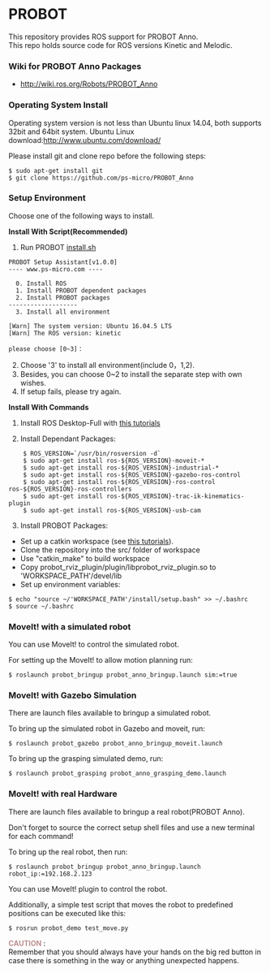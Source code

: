 # PROBOT

This repository provides ROS support for PROBOT Anno.   
This repo holds source code for ROS versions Kinetic and Melodic.

### __Wiki for PROBOT Anno Packages__ 
- http://wiki.ros.org/Robots/PROBOT_Anno


### __Operating System Install__  
Operating system version is not less than Ubuntu linux 14.04, both supports 32bit and 64bit system.
Ubuntu Linux download:http://www.ubuntu.com/download/

Please install git and clone repo before the following steps:
```
$ sudo apt-get install git
$ git clone https://github.com/ps-micro/PROBOT_Anno
```

### __Setup Environment__
Choose one of the following ways to install.

__Install With Script(Recommended)__  
1. Run PROBOT [install.sh](https://github.com/ps-micro/PROBOT_Anno/install.sh)
```
PROBOT Setup Assistant[v1.0.0]
---- www.ps-micro.com ----

  0. Install ROS
  1. Install PROBOT dependent packages
  2. Install PROBOT packages
-------------------
  3. Install all environment
    
[Warn] The system version: Ubuntu 16.04.5 LTS
[Warn] The ROS version: kinetic

please choose [0~3]：
```
2. Choose '3' to install all environment(include 0，1,2).   
3. Besides, you can choose 0~2 to install the separate step with own wishes.   
4. If setup fails, please try again.

__Install With Commands__  

1. Install ROS Desktop-Full with [this tutorials](http://wiki.ros.org/kinetic/Installation/Ubuntu)   

2. Install Dependant Packages:   
```
    $ ROS_VERSION=`/usr/bin/rosversion -d`   
    $ sudo apt-get install ros-${ROS_VERSION}-moveit-*   
    $ sudo apt-get install ros-${ROS_VERSION}-industrial-*   
    $ sudo apt-get install ros-${ROS_VERSION}-gazebo-ros-control   
    $ sudo apt-get install ros-${ROS_VERSION}-ros-control ros-${ROS_VERSION}-ros-controllers   
    $ sudo apt-get install ros-${ROS_VERSION}-trac-ik-kinematics-plugin   
    $ sudo apt-get install ros-${ROS_VERSION}-usb-cam   
```

3. Install PROBOT Packages:   
- Set up a catkin workspace (see [this tutorials](http://wiki.ros.org/catkin/Tutorials)).
- Clone the repository into the src/ folder of workspace   
- Use "catkin_make" to build workspace
- Copy probot_rviz_plugin/plugin/libprobot_rviz_plugin.so to 'WORKSPACE_PATH'/devel/lib
- Set up environment variables:   
```
$ echo "source ~/'WORKSPACE_PATH'/install/setup.bash" >> ~/.bashrc
$ source ~/.bashrc
```

### __MoveIt! with a simulated robot__  
You can use MoveIt! to control the simulated robot. 

For setting up the MoveIt! to allow motion planning run:   
```
$ roslaunch probot_bringup probot_anno_bringup.launch sim:=true
```

### __MoveIt! with Gazebo Simulation__  
There are launch files available to bringup a simulated robot.

To bring up the simulated robot in Gazebo and moveit, run:   
```
$ roslaunch probot_gazebo probot_anno_bringup_moveit.launch
```

To bring up the grasping simulated demo, run:   
```
$ roslaunch probot_grasping probot_anno_grasping_demo.launch
```

### __MoveIt! with real Hardware__  
There are launch files available to bringup a real robot(PROBOT Anno).   

Don't forget to source the correct setup shell files and use a new terminal for each command! 

To bring up the real robot, then run:   

```
$ roslaunch probot_bringup probot_anno_bringup.launch robot_ip:=192.168.2.123
```

You can use MoveIt! plugin to control the robot.

Additionally, a simple test script that moves the robot to predefined positions can be executed like this:   

```
$ rosrun probot_demo test_move.py
```

<font color=#BC8F8F>__CAUTION__</font> :  
Remember that you should always have your hands on the big red button in case there is something in the way or anything unexpected happens.
